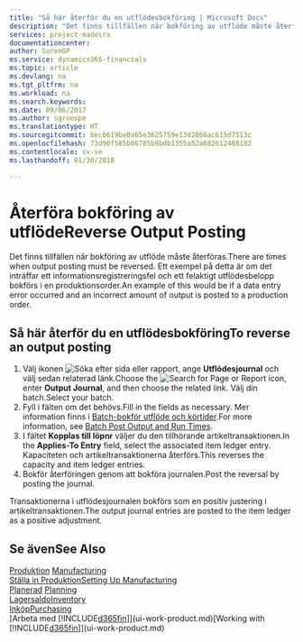 ```yaml
---
title: "Så här återför du en utflödesbokföring | Microsoft Docs"
description: "Det finns tillfällen när bokföring av utflöde måste återföras. Ett exempel på detta är om det inträffar ett informationsregistreringsfel och ett felaktigt utflödesbelopp bokförs i en produktionsorder."
services: project-madeira
documentationcenter: 
author: SorenGP
ms.service: dynamics365-financials
ms.topic: article
ms.devlang: na
ms.tgt_pltfrm: na
ms.workload: na
ms.search.keywords: 
ms.date: 09/06/2017
ms.author: sgroespe
ms.translationtype: HT
ms.sourcegitcommit: bec0619be0a65e3625759e13d2866ac615d7513c
ms.openlocfilehash: 73d90f585b86785b9bdb1355a52a682612488182
ms.contentlocale: sv-se
ms.lasthandoff: 01/30/2018

---
```

# <a name="reverse-output-posting"></a><span data-ttu-id="f7f90-104">Återföra bokföring av utflöde</span><span class="sxs-lookup"><span data-stu-id="f7f90-104">Reverse Output Posting</span></span>
<span data-ttu-id="f7f90-105">Det finns tillfällen när bokföring av utflöde måste återföras.</span><span class="sxs-lookup"><span data-stu-id="f7f90-105">There are times when output posting must be reversed.</span></span> <span data-ttu-id="f7f90-106">Ett exempel på detta är om det inträffar ett informationsregistreringsfel och ett felaktigt utflödesbelopp bokförs i en produktionsorder.</span><span class="sxs-lookup"><span data-stu-id="f7f90-106">An example of this would be if a data entry error occurred and an incorrect amount of output is posted to a production order.</span></span>  

## <a name="to-reverse-an-output-posting"></a><span data-ttu-id="f7f90-107">Så här återför du en utflödesbokföring</span><span class="sxs-lookup"><span data-stu-id="f7f90-107">To reverse an output posting</span></span>  
1.  <span data-ttu-id="f7f90-108">Välj ikonen ![Söka efter sida eller rapport](media/ui-search/search_small.png "Ikonen Söka efter sida eller rapport"), ange **Utflödesjournal** och välj sedan relaterad länk.</span><span class="sxs-lookup"><span data-stu-id="f7f90-108">Choose the ![Search for Page or Report](media/ui-search/search_small.png "Search for Page or Report icon") icon, enter **Output Journal**, and then choose the related link.</span></span> <span data-ttu-id="f7f90-109">Välj din batch.</span><span class="sxs-lookup"><span data-stu-id="f7f90-109">Select your batch.</span></span>  
2. <span data-ttu-id="f7f90-110">Fyll i fälten om det behövs.</span><span class="sxs-lookup"><span data-stu-id="f7f90-110">Fill in the fields as necessary.</span></span> <span data-ttu-id="f7f90-111">Mer information finns i [Batch-bokför utflöde och körtider](production-how-to-post-output-quantity.md).</span><span class="sxs-lookup"><span data-stu-id="f7f90-111">For more information, see [Batch Post Output and Run Times](production-how-to-post-output-quantity.md).</span></span>
3.  <span data-ttu-id="f7f90-112">I fältet **Kopplas till löpnr** väljer du den tillhörande artikeltransaktionen.</span><span class="sxs-lookup"><span data-stu-id="f7f90-112">In the **Applies-To Entry** field, select the associated item ledger entry.</span></span> <span data-ttu-id="f7f90-113">Kapaciteten och artikeltransaktionerna återförs.</span><span class="sxs-lookup"><span data-stu-id="f7f90-113">This reverses the capacity and item ledger entries.</span></span>  
4. <span data-ttu-id="f7f90-114">Bokför återföringen genom att bokföra journalen.</span><span class="sxs-lookup"><span data-stu-id="f7f90-114">Post the reversal by posting the journal.</span></span>  

<span data-ttu-id="f7f90-115">Transaktionerna i utflödesjournalen bokförs som en positiv justering i artikeltransaktionen.</span><span class="sxs-lookup"><span data-stu-id="f7f90-115">The output journal entries are posted to the item ledger as a positive adjustment.</span></span>  

## <a name="see-also"></a><span data-ttu-id="f7f90-116">Se även</span><span class="sxs-lookup"><span data-stu-id="f7f90-116">See Also</span></span>  
 <span data-ttu-id="f7f90-117">[Produktion](production-manage-manufacturing.md)  </span><span class="sxs-lookup"><span data-stu-id="f7f90-117">[Manufacturing](production-manage-manufacturing.md)  </span></span>  
 [<span data-ttu-id="f7f90-118">Ställa in Produktion</span><span class="sxs-lookup"><span data-stu-id="f7f90-118">Setting Up Manufacturing</span></span>](production-configure-production-processes.md)  
 <span data-ttu-id="f7f90-119">[Planerad](production-planning.md)    </span><span class="sxs-lookup"><span data-stu-id="f7f90-119">[Planning](production-planning.md)    </span></span>  
 [<span data-ttu-id="f7f90-120">Lagersaldo</span><span class="sxs-lookup"><span data-stu-id="f7f90-120">Inventory</span></span>](inventory-manage-inventory.md)  
 [<span data-ttu-id="f7f90-121">Inköp</span><span class="sxs-lookup"><span data-stu-id="f7f90-121">Purchasing</span></span>](purchasing-manage-purchasing.md)  
 <span data-ttu-id="f7f90-122">[Arbeta med [!INCLUDE[d365fin](includes/d365fin_md.md)]](ui-work-product.md)</span><span class="sxs-lookup"><span data-stu-id="f7f90-122">[Working with [!INCLUDE[d365fin](includes/d365fin_md.md)]](ui-work-product.md)</span></span>  

